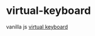 # virtual-keyboard
vanilla js [virtual keyboard](https://likekugi.github.io/virtual-keyboard/index.html)
